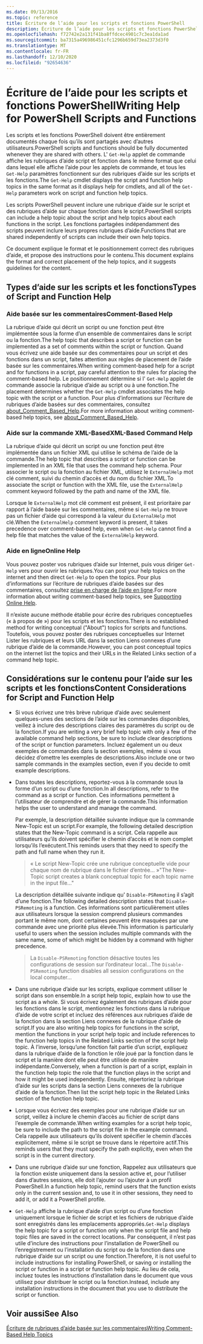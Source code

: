 ```yaml
---
ms.date: 09/13/2016
ms.topic: reference
title: Écriture de l’aide pour les scripts et fonctions PowerShell
description: Écriture de l’aide pour les scripts et fonctions PowerShell
ms.openlocfilehash: f72742e2a131f41ba8ffdcec4901c7c3ea1da1ad
ms.sourcegitcommit: ba7315a496986451cfc1296b659d73ea2373d3f0
ms.translationtype: MT
ms.contentlocale: fr-FR
ms.lasthandoff: 12/10/2020
ms.locfileid: "92654636"
---
```

# <a name="writing-help-for-powershell-scripts-and-functions"></a><span data-ttu-id="76213-103">Écriture de l’aide pour les scripts et fonctions PowerShell</span><span class="sxs-lookup"><span data-stu-id="76213-103">Writing Help for PowerShell Scripts and Functions</span></span>

<span data-ttu-id="76213-104">Les scripts et les fonctions PowerShell doivent être entièrement documentés chaque fois qu’ils sont partagés avec d’autres utilisateurs.</span><span class="sxs-lookup"><span data-stu-id="76213-104">PowerShell scripts and functions should be fully documented whenever they are shared with others.</span></span>
<span data-ttu-id="76213-105">L' `Get-Help` applet de commande affiche les rubriques d’aide script et fonction dans le même format que celui dans lequel elle affiche l’aide pour les applets de commande, et tous les `Get-Help` paramètres fonctionnent sur des rubriques d’aide sur les scripts et les fonctions.</span><span class="sxs-lookup"><span data-stu-id="76213-105">The `Get-Help` cmdlet displays the script and function help topics in the same format as it displays help for cmdlets, and all of the `Get-Help` parameters work on script and function help topics.</span></span>

<span data-ttu-id="76213-106">Les scripts PowerShell peuvent inclure une rubrique d’aide sur le script et des rubriques d’aide sur chaque fonction dans le script.</span><span class="sxs-lookup"><span data-stu-id="76213-106">PowerShell scripts can include a help topic about the script and help topics about each functions in the script.</span></span> <span data-ttu-id="76213-107">Les fonctions partagées indépendamment des scripts peuvent inclure leurs propres rubriques d’aide.</span><span class="sxs-lookup"><span data-stu-id="76213-107">Functions that are shared independently of scripts can include their own help topics.</span></span>

<span data-ttu-id="76213-108">Ce document explique le format et le positionnement correct des rubriques d’aide, et propose des instructions pour le contenu.</span><span class="sxs-lookup"><span data-stu-id="76213-108">This document explains the format and correct placement of the help topics, and it suggests guidelines for the content.</span></span>

## <a name="types-of-script-and-function-help"></a><span data-ttu-id="76213-109">Types d’aide sur les scripts et les fonctions</span><span class="sxs-lookup"><span data-stu-id="76213-109">Types of Script and Function Help</span></span>

### <a name="comment-based-help"></a><span data-ttu-id="76213-110">Aide basée sur les commentaires</span><span class="sxs-lookup"><span data-stu-id="76213-110">Comment-Based Help</span></span>

<span data-ttu-id="76213-111">La rubrique d’aide qui décrit un script ou une fonction peut être implémentée sous la forme d’un ensemble de commentaires dans le script ou la fonction.</span><span class="sxs-lookup"><span data-stu-id="76213-111">The help topic that describes a script or function can be implemented as a set of comments within the script or function.</span></span> <span data-ttu-id="76213-112">Quand vous écrivez une aide basée sur des commentaires pour un script et des fonctions dans un script, faites attention aux règles de placement de l’aide basée sur les commentaires.</span><span class="sxs-lookup"><span data-stu-id="76213-112">When writing comment-based help for a script and for functions in a script, pay careful attention to the rules for placing the comment-based help.</span></span> <span data-ttu-id="76213-113">Le positionnement détermine si l' `Get-Help` applet de commande associe la rubrique d’aide au script ou à une fonction.</span><span class="sxs-lookup"><span data-stu-id="76213-113">The placement determines whether the `Get-Help` cmdlet associates the help topic with the script or a function.</span></span> <span data-ttu-id="76213-114">Pour plus d’informations sur l’écriture de rubriques d’aide basées sur des commentaires, consultez [about_Comment_Based_Help](/powershell/module/microsoft.powershell.core/about/about_comment_based_help).</span><span class="sxs-lookup"><span data-stu-id="76213-114">For more information about writing comment-based help topics, see [about_Comment_Based_Help](/powershell/module/microsoft.powershell.core/about/about_comment_based_help).</span></span>

### <a name="xml-based-command-help"></a><span data-ttu-id="76213-115">Aide sur la commande XML-Based</span><span class="sxs-lookup"><span data-stu-id="76213-115">XML-Based Command Help</span></span>

<span data-ttu-id="76213-116">La rubrique d’aide qui décrit un script ou une fonction peut être implémentée dans un fichier XML qui utilise le schéma de l’aide de la commande.</span><span class="sxs-lookup"><span data-stu-id="76213-116">The help topic that describes a script or function can be implemented in an XML file that uses the command help schema.</span></span> <span data-ttu-id="76213-117">Pour associer le script ou la fonction au fichier XML, utilisez le `ExternalHelp` mot clé comment, suivi du chemin d’accès et du nom du fichier XML.</span><span class="sxs-lookup"><span data-stu-id="76213-117">To associate the script or function with the XML file, use the `ExternalHelp` comment keyword followed by the path and name of the XML file.</span></span>

<span data-ttu-id="76213-118">Lorsque le `ExternalHelp` mot clé comment est présent, il est prioritaire par rapport à l’aide basée sur les commentaires, même si `Get-Help` ne trouve pas un fichier d’aide qui correspond à la valeur du `ExternalHelp` mot clé.</span><span class="sxs-lookup"><span data-stu-id="76213-118">When the `ExternalHelp` comment keyword is present, it takes precedence over comment-based help, even when `Get-Help` cannot find a help file that matches the value of the `ExternalHelp` keyword.</span></span>

### <a name="online-help"></a><span data-ttu-id="76213-119">Aide en ligne</span><span class="sxs-lookup"><span data-stu-id="76213-119">Online Help</span></span>

<span data-ttu-id="76213-120">Vous pouvez poster vos rubriques d’aide sur Internet, puis vous diriger `Get-Help` vers pour ouvrir les rubriques.</span><span class="sxs-lookup"><span data-stu-id="76213-120">You can post your help topics on the internet and then direct `Get-Help` to open the topics.</span></span> <span data-ttu-id="76213-121">Pour plus d’informations sur l’écriture de rubriques d’aide basées sur des commentaires, consultez [prise en charge de l’aide en ligne](../module/supporting-online-help.md).</span><span class="sxs-lookup"><span data-stu-id="76213-121">For more information about writing comment-based help topics, see [Supporting Online Help](../module/supporting-online-help.md).</span></span>

<span data-ttu-id="76213-122">Il n’existe aucune méthode établie pour écrire des rubriques conceptuelles (« à propos de ») pour les scripts et les fonctions.</span><span class="sxs-lookup"><span data-stu-id="76213-122">There is no established method for writing conceptual ("About") topics for scripts and functions.</span></span>
<span data-ttu-id="76213-123">Toutefois, vous pouvez poster des rubriques conceptuelles sur Internet Lister les rubriques et leurs URL dans la section Liens connexes d’une rubrique d’aide de la commande.</span><span class="sxs-lookup"><span data-stu-id="76213-123">However, you can post conceptual topics on the internet list the topics and their URLs in the Related Links section of a command help topic.</span></span>

## <a name="content-considerations-for-script-and-function-help"></a><span data-ttu-id="76213-124">Considérations sur le contenu pour l’aide sur les scripts et les fonctions</span><span class="sxs-lookup"><span data-stu-id="76213-124">Content Considerations for Script and Function Help</span></span>

- <span data-ttu-id="76213-125">Si vous écrivez une très brève rubrique d’aide avec seulement quelques-unes des sections de l’aide sur les commandes disponibles, veillez à inclure des descriptions claires des paramètres du script ou de la fonction.</span><span class="sxs-lookup"><span data-stu-id="76213-125">If you are writing a very brief help topic with only a few of the available command help sections, be sure to include clear descriptions of the script or function parameters.</span></span> <span data-ttu-id="76213-126">Incluez également un ou deux exemples de commandes dans la section exemples, même si vous décidez d’omettre les exemples de descriptions.</span><span class="sxs-lookup"><span data-stu-id="76213-126">Also include one or two sample commands in the examples section, even if you decide to omit example descriptions.</span></span>

- <span data-ttu-id="76213-127">Dans toutes les descriptions, reportez-vous à la commande sous la forme d’un script ou d’une fonction.</span><span class="sxs-lookup"><span data-stu-id="76213-127">In all descriptions, refer to the command as a script or function.</span></span> <span data-ttu-id="76213-128">Ces informations permettent à l’utilisateur de comprendre et de gérer la commande.</span><span class="sxs-lookup"><span data-stu-id="76213-128">This information helps the user to understand and manage the command.</span></span>

  <span data-ttu-id="76213-129">Par exemple, la description détaillée suivante indique que la commande New-Topic est un script.</span><span class="sxs-lookup"><span data-stu-id="76213-129">For example, the following detailed description states that the New-Topic command is a script.</span></span>
  <span data-ttu-id="76213-130">Cela rappelle aux utilisateurs qu’ils doivent spécifier le chemin d’accès et le nom complet lorsqu’ils l’exécutent.</span><span class="sxs-lookup"><span data-stu-id="76213-130">This reminds users that they need to specify the path and full name when they run it.</span></span>

  > <span data-ttu-id="76213-131">« Le script New-Topic crée une rubrique conceptuelle vide pour chaque nom de rubrique dans le fichier d’entrée... »</span><span class="sxs-lookup"><span data-stu-id="76213-131">"The New-Topic script creates a blank conceptual topic for each topic name in the input file..."</span></span>

  <span data-ttu-id="76213-132">La description détaillée suivante indique qu' `Disable-PSRemoting` il s’agit d’une fonction.</span><span class="sxs-lookup"><span data-stu-id="76213-132">The following detailed description states that `Disable-PSRemoting` is a function.</span></span> <span data-ttu-id="76213-133">Ces informations sont particulièrement utiles aux utilisateurs lorsque la session comprend plusieurs commandes portant le même nom, dont certaines peuvent être masquées par une commande avec une priorité plus élevée.</span><span class="sxs-lookup"><span data-stu-id="76213-133">This information is particularly useful to users when the session includes multiple commands with the same name, some of which might be hidden by a command with higher precedence.</span></span>

  > <span data-ttu-id="76213-134">La `Disable-PSRemoting` fonction désactive toutes les configurations de session sur l’ordinateur local...</span><span class="sxs-lookup"><span data-stu-id="76213-134">The `Disable-PSRemoting` function disables all session configurations on the local computer...</span></span>

- <span data-ttu-id="76213-135">Dans une rubrique d’aide sur les scripts, explique comment utiliser le script dans son ensemble.</span><span class="sxs-lookup"><span data-stu-id="76213-135">In a script help topic, explain how to use the script as a whole.</span></span> <span data-ttu-id="76213-136">Si vous écrivez également des rubriques d’aide pour les fonctions dans le script, mentionnez les fonctions dans la rubrique d’aide de votre script et incluez des références aux rubriques d’aide de la fonction dans la section Liens connexes de la rubrique d’aide de script.</span><span class="sxs-lookup"><span data-stu-id="76213-136">If you are also writing help topics for functions in the script, mention the functions in your script help topic and include references to the function help topics in the Related Links section of the script help topic.</span></span>
  <span data-ttu-id="76213-137">À l’inverse, lorsqu’une fonction fait partie d’un script, expliquez dans la rubrique d’aide de la fonction le rôle joué par la fonction dans le script et la manière dont elle peut être utilisée de manière indépendante.</span><span class="sxs-lookup"><span data-stu-id="76213-137">Conversely, when a function is part of a script, explain in the function help topic the role that the function plays in the script and how it might be used independently.</span></span> <span data-ttu-id="76213-138">Ensuite, répertoriez la rubrique d’aide sur les scripts dans la section Liens connexes de la rubrique d’aide de la fonction.</span><span class="sxs-lookup"><span data-stu-id="76213-138">Then list the script help topic in the Related Links section of the function help topic.</span></span>

- <span data-ttu-id="76213-139">Lorsque vous écrivez des exemples pour une rubrique d’aide sur un script, veillez à inclure le chemin d’accès au fichier de script dans l’exemple de commande.</span><span class="sxs-lookup"><span data-stu-id="76213-139">When writing examples for a script help topic, be sure to include the path to the script file in the example command.</span></span> <span data-ttu-id="76213-140">Cela rappelle aux utilisateurs qu’ils doivent spécifier le chemin d’accès explicitement, même si le script se trouve dans le répertoire actif.</span><span class="sxs-lookup"><span data-stu-id="76213-140">This reminds users that they must specify the path explicitly, even when the script is in the current directory.</span></span>

- <span data-ttu-id="76213-141">Dans une rubrique d’aide sur une fonction, Rappelez aux utilisateurs que la fonction existe uniquement dans la session active et, pour l’utiliser dans d’autres sessions, elle doit l’ajouter ou l’ajouter à un profil PowerShell.</span><span class="sxs-lookup"><span data-stu-id="76213-141">In a function help topic, remind users that the function exists only in the current session and, to use it in other sessions, they need to add it, or add it a PowerShell profile.</span></span>

- <span data-ttu-id="76213-142">`Get-Help` affiche la rubrique d’aide d’un script ou d’une fonction uniquement lorsque le fichier de script et les fichiers de rubrique d’aide sont enregistrés dans les emplacements appropriés.</span><span class="sxs-lookup"><span data-stu-id="76213-142">`Get-Help` displays the help topic for a script or function only when the script file and help topic files are saved in the correct locations.</span></span> <span data-ttu-id="76213-143">Par conséquent, il n’est pas utile d’inclure des instructions pour l’installation de PowerShell ou l’enregistrement ou l’installation du script ou de la fonction dans une rubrique d’aide sur un script ou une fonction.</span><span class="sxs-lookup"><span data-stu-id="76213-143">Therefore, it is not useful to include instructions for installing PowerShell, or saving or installing the script or function in a script or function help topic.</span></span> <span data-ttu-id="76213-144">Au lieu de cela, incluez toutes les instructions d’installation dans le document que vous utilisez pour distribuer le script ou la fonction.</span><span class="sxs-lookup"><span data-stu-id="76213-144">Instead, include any installation instructions in the document that you use to distribute the script or function.</span></span>

## <a name="see-also"></a><span data-ttu-id="76213-145">Voir aussi</span><span class="sxs-lookup"><span data-stu-id="76213-145">See Also</span></span>

[<span data-ttu-id="76213-146">Écriture de rubriques d’aide basée sur les commentaires</span><span class="sxs-lookup"><span data-stu-id="76213-146">Writing Comment-Based Help Topics</span></span>](./writing-comment-based-help-topics.md)
